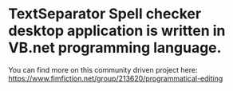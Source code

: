 # TextSeparator Spell checker desktop application is written in VB.net programming language.

You can find more on this community driven project here:
https://www.fimfiction.net/group/213620/programmatical-editing
